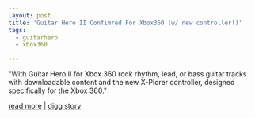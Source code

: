 ```yaml
---
layout: post
title: 'Guitar Hero II Confimred For Xbox360 (w/ new controller!)'
tags:
  - guitarhero
  - xbox360

---
```


"With Guitar Hero II for Xbox 360 rock rhythm, lead, or bass guitar tracks with downloadable content and the new X-Plorer controller, designed specifically for the Xbox 360."

<a href="http://darkzero.co.uk/v4/games/news/10943/360-guitar-hero-ii-confimred-for-xbox360">read more</a> | <a href="http://digg.com/gaming_news/Guitar_Hero_II_Confimred_For_Xbox360_w_new_controller">digg story</a>
